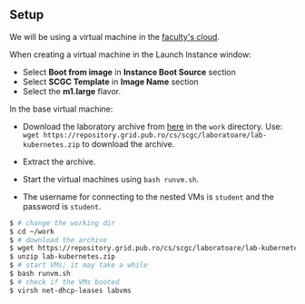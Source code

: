 ## Setup

We will be using a virtual machine in the [faculty's cloud](http://cloud.grid.pub.ro/).

When creating a virtual machine in the Launch Instance window:
  * Select **Boot from image** in **Instance Boot Source** section
  * Select **SCGC Template** in **Image Name** section
  * Select the **m1.large** flavor.

In the base virtual machine:
  * Download the laboratory archive from [here](https://repository.grid.pub.ro/cs/scgc/laboratoare/lab-kubernetes.zip) in the `work` directory.
Use: `wget https://repository.grid.pub.ro/cs/scgc/laboratoare/lab-kubernetes.zip` to download the archive.

  * Extract the archive.
  * Start the virtual machines using `bash runvm.sh`.
  * The username for connecting to the nested VMs is `student` and the password is `student`.

```bash
$ # change the working dir
$ cd ~/work
$ # download the archive
$ wget https://repository.grid.pub.ro/cs/scgc/laboratoare/lab-kubernetes.zip
$ unzip lab-kubernetes.zip
$ # start VMs; it may take a while
$ bash runvm.sh
$ # check if the VMs booted
$ virsh net-dhcp-leases labvms
```
